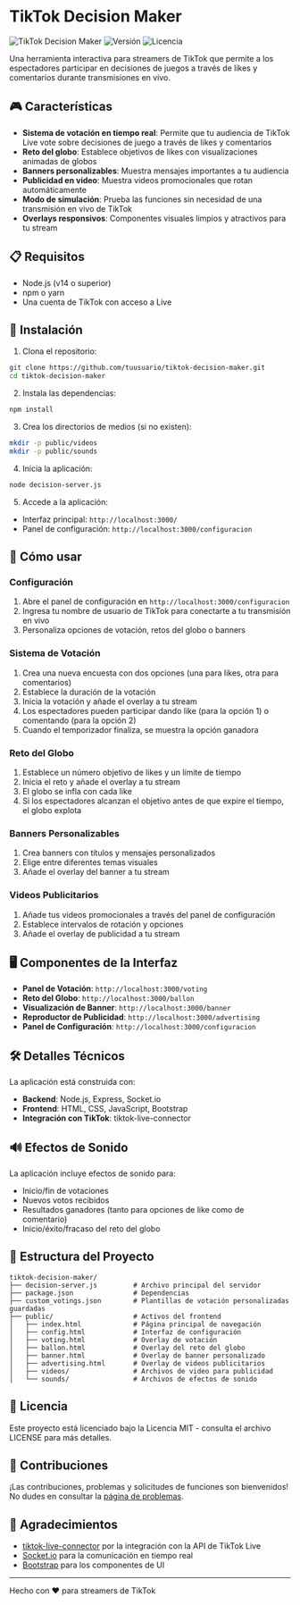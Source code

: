 # TikTok Decision Maker

![TikTok Decision Maker](https://img.shields.io/badge/TikTok-Decision%20Maker-ff2d55)
![Versión](https://img.shields.io/badge/versión-1.0.0-blue)
![Licencia](https://img.shields.io/badge/licencia-MIT-green)

Una herramienta interactiva para streamers de TikTok que permite a los espectadores participar en decisiones de juegos a través de likes y comentarios durante transmisiones en vivo.

## 🎮 Características

- **Sistema de votación en tiempo real**: Permite que tu audiencia de TikTok Live vote sobre decisiones de juego a través de likes y comentarios
- **Reto del globo**: Establece objetivos de likes con visualizaciones animadas de globos
- **Banners personalizables**: Muestra mensajes importantes a tu audiencia
- **Publicidad en video**: Muestra videos promocionales que rotan automáticamente
- **Modo de simulación**: Prueba las funciones sin necesidad de una transmisión en vivo de TikTok
- **Overlays responsivos**: Componentes visuales limpios y atractivos para tu stream

## 📋 Requisitos

- Node.js (v14 o superior)
- npm o yarn
- Una cuenta de TikTok con acceso a Live

## 🔧 Instalación

1. Clona el repositorio:
```bash
git clone https://github.com/tuusuario/tiktok-decision-maker.git
cd tiktok-decision-maker
```

2. Instala las dependencias:
```bash
npm install
```

3. Crea los directorios de medios (si no existen):
```bash
mkdir -p public/videos
mkdir -p public/sounds
```

4. Inicia la aplicación:
```bash
node decision-server.js
```

5. Accede a la aplicación:
- Interfaz principal: `http://localhost:3000/`
- Panel de configuración: `http://localhost:3000/configuracion`

## 🎯 Cómo usar

### Configuración

1. Abre el panel de configuración en `http://localhost:3000/configuracion`
2. Ingresa tu nombre de usuario de TikTok para conectarte a tu transmisión en vivo
3. Personaliza opciones de votación, retos del globo o banners

### Sistema de Votación

1. Crea una nueva encuesta con dos opciones (una para likes, otra para comentarios)
2. Establece la duración de la votación
3. Inicia la votación y añade el overlay a tu stream
4. Los espectadores pueden participar dando like (para la opción 1) o comentando (para la opción 2)
5. Cuando el temporizador finaliza, se muestra la opción ganadora

### Reto del Globo

1. Establece un número objetivo de likes y un límite de tiempo
2. Inicia el reto y añade el overlay a tu stream
3. El globo se infla con cada like
4. Si los espectadores alcanzan el objetivo antes de que expire el tiempo, el globo explota

### Banners Personalizables

1. Crea banners con títulos y mensajes personalizados
2. Elige entre diferentes temas visuales
3. Añade el overlay del banner a tu stream

### Videos Publicitarios

1. Añade tus videos promocionales a través del panel de configuración
2. Establece intervalos de rotación y opciones
3. Añade el overlay de publicidad a tu stream

## 🖥️ Componentes de la Interfaz

- **Panel de Votación**: `http://localhost:3000/voting`
- **Reto del Globo**: `http://localhost:3000/ballon`
- **Visualización de Banner**: `http://localhost:3000/banner`
- **Reproductor de Publicidad**: `http://localhost:3000/advertising`
- **Panel de Configuración**: `http://localhost:3000/configuracion`

## 🛠️ Detalles Técnicos

La aplicación está construida con:
- **Backend**: Node.js, Express, Socket.io
- **Frontend**: HTML, CSS, JavaScript, Bootstrap
- **Integración con TikTok**: tiktok-live-connector

## 🔊 Efectos de Sonido

La aplicación incluye efectos de sonido para:
- Inicio/fin de votaciones
- Nuevos votos recibidos
- Resultados ganadores (tanto para opciones de like como de comentario)
- Inicio/éxito/fracaso del reto del globo

## 🧩 Estructura del Proyecto

```
tiktok-decision-maker/
├── decision-server.js         # Archivo principal del servidor
├── package.json               # Dependencias
├── custom_votings.json        # Plantillas de votación personalizadas guardadas
├── public/                    # Activos del frontend
│   ├── index.html             # Página principal de navegación
│   ├── config.html            # Interfaz de configuración
│   ├── voting.html            # Overlay de votación
│   ├── ballon.html            # Overlay del reto del globo
│   ├── banner.html            # Overlay de banner personalizado
│   ├── advertising.html       # Overlay de videos publicitarios
│   ├── videos/                # Archivos de video para publicidad
│   └── sounds/                # Archivos de efectos de sonido
```

## 📝 Licencia

Este proyecto está licenciado bajo la Licencia MIT - consulta el archivo LICENSE para más detalles.

## 🤝 Contribuciones

¡Las contribuciones, problemas y solicitudes de funciones son bienvenidos! No dudes en consultar la [página de problemas](https://github.com/tuusuario/tiktok-decision-maker/issues).

## 🙏 Agradecimientos

- [tiktok-live-connector](https://github.com/zerodytrash/TikTok-Live-Connector) por la integración con la API de TikTok Live
- [Socket.io](https://socket.io/) para la comunicación en tiempo real
- [Bootstrap](https://getbootstrap.com/) para los componentes de UI

---

Hecho con ❤️ para streamers de TikTok
